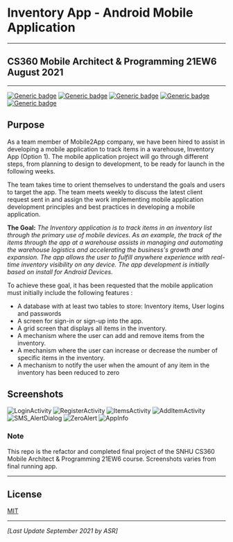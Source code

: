 # Inventory App - Android Mobile Application

---

## CS360 Mobile Architect & Programming 21EW6<br/>August 2021

---

[![Generic badge](https://img.shields.io/badge/development_tool-Android_Studio-red.svg)](https://developer.android.com/studio/) [![Generic badge](https://img.shields.io/badge/language-JAVA-blue.svg)](https://isocpp.org/) [![Generic badge](https://img.shields.io/badge/database-SQLite-green.svg)](https://sqlite.org/index.html) [![Generic badge](https://img.shields.io/badge/ide-Android_Studio-purple.svg)](https://developer.android.com/studio/) [![Generic badge](https://img.shields.io/badge/license-MIT-orange.svg)](LICENSE)

## Purpose

As a team member of Mobile2App company, we have been hired to assist in developing a mobile application to track items in a warehouse, Inventory App (Option 1). The mobile application project will go through different steps, from planning to design to development, to be ready for launch in the following weeks.

The team takes time to orient themselves to understand the goals and users to target the app. The team meets weekly to discuss the latest client request sent in and assign the work implementing mobile application development principles and best practices in developing a mobile application.

**The Goal:** *The Inventory application is to track items in an inventory list through the primary use of mobile devices. As an example, the track of the items through the app at a warehouse assists in managing and automating the warehouse logistics and accelerating the business's growth and expansion. The app allows the user to fulfill anywhere experience with real-time inventory visibility on any device. The app development is initially based on install for Android Devices.*

To achieve these goal, it has been requested that the mobile application must initially include the following features :

* A database with at least two tables to store: Inventory items, User logins and passwords
* A screen for sign-in or sign-up into the app.
* A grid screen that displays all items in the inventory.
* A mechanism where the user can add and remove items from the inventory.
* A mechanism where the user can increase or decrease the number of specific items in the inventory.
* A mechanism to notify the user when the amount of any item in the inventory has been reduced to zero

## Screenshots

![LoginActivity](screenshots/LoginActivity.png)  ![RegisterActivity](screenshots/RegisterActivity.png)  ![ItemsActivity](screenshots/ItemsActivity.png)  ![AddItemActivity](screenshots/AddItemActivity.png)  ![SMS_AlertDialog](screenshots/SMS_AlertDialog.png)  ![ZeroAlert](screenshots/ZeroAlert.png)  ![AppInfo](screenshots/AppInfo.png)

### Note

This repo is the refactor and completed final project of the SNHU CS360 Mobile Architect & Programming 21EW6 course. Screenshots varies from final running app.

---

## License

[MIT](LICENSE)

---

_[Last Update September 2021 by ASR]_
